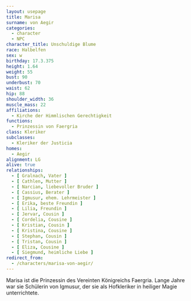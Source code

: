 ```yaml
---
layout: usepage
title: Marisa
surname: von Aegir
categories:
  - character
  - NPC
character_title: Unschuldige Blume
race: Halbelfen
sex: w
birthday: 17.3.375
height: 1.64
weight: 55
bust: 90
underbust: 70
waist: 62
hip: 88
shoulder_width: 36
muscle_mass: 22
affiliations:
  - Kirche der Himmlischen Gerechtigkeit
functions:
  - Prinzessin von Faergria
class: Kleriker
subclasses:
  - Kleriker der Justicia
homes:
  - Aegir
alignment: LG
alive: true
relationships:
  - [ Gralnach, Vater ]
  - [ Cathlen, Mutter ]
  - [ Narcian, liebevoller Bruder ]
  - [ Cassius, Berater ]
  - [ Igmusur, ehem. Lehrmeister ]
  - [ Erika, beste Freundin ]
  - [ Lilia, Freundin ]
  - [ Jervar, Cousin ]
  - [ Cordelia, Cousine ]
  - [ Kristian, Cousin ]
  - [ Kristina, Cousine ]
  - [ Stephan, Cousin ]
  - [ Tristan, Cousin ]
  - [ Eliza, Cousine ]
  - [ Siegmund, heimliche Liebe ]
redirect_from:
  - /characters/marisa-von-aegir/
---
```


Marisa ist die Prinzessin des Vereinten Königreichs Faergria. Lange Jahre war sie Schülerin von Igmusur, der sie als
Hofkleriker in heiliger Magie unterrichtete.